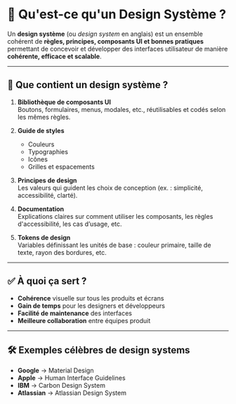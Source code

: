# 🎨 Qu'est-ce qu'un Design Système ?

Un **design système** (ou _design system_ en anglais) est un ensemble cohérent de **règles, principes, composants UI et bonnes pratiques** permettant de concevoir et développer des interfaces utilisateur de manière **cohérente, efficace et scalable**.

---

## 🔧 Que contient un design système ?

1. **Bibliothèque de composants UI**  
   Boutons, formulaires, menus, modales, etc., réutilisables et codés selon les mêmes règles.

2. **Guide de styles**

   - Couleurs
   - Typographies
   - Icônes
   - Grilles et espacements

3. **Principes de design**  
   Les valeurs qui guident les choix de conception (ex. : simplicité, accessibilité, clarté).

4. **Documentation**  
   Explications claires sur comment utiliser les composants, les règles d'accessibilité, les cas d’usage, etc.

5. **Tokens de design**  
   Variables définissant les unités de base : couleur primaire, taille de texte, rayon des bordures, etc.

---

## ✅ À quoi ça sert ?

- **Cohérence** visuelle sur tous les produits et écrans
- **Gain de temps** pour les designers et développeurs
- **Facilité de maintenance** des interfaces
- **Meilleure collaboration** entre équipes produit

---

## 🛠 Exemples célèbres de design systems

- **Google** → Material Design
- **Apple** → Human Interface Guidelines
- **IBM** → Carbon Design System
- **Atlassian** → Atlassian Design System
